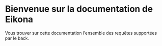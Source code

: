 # Bienvenue sur la documentation de Eikona

Vous trouver sur cette documentation l'ensemble des requêtes supportées par le back.